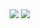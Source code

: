 <div>
  <img align=“center” src=“http://github-readme-streak-stats.herokuapp.com?user=gaagul&theme=react&hide_border=true&date_format=j%20M%5B%20Y%5D&fire=00DDA4” width=“421px” />
  <img align=“center” src=“https://github-readme-stats.vercel.app/api?username=gaagul&theme=react&show_icons=false&count_private=true&hide_border=true” width=“421px” />
</div>

<!--
**gaagul/gaagul** is a ✨ _special_ ✨ repository because its `README.md` (this file) appears on your GitHub profile.

Here are some ideas to get you started:

- 🔭 I’m currently working on ...
- 🌱 I’m currently learning ...
- 👯 I’m looking to collaborate on ...
- 🤔 I’m looking for help with ...
- 💬 Ask me about ...
- 📫 How to reach me: ...
- 😄 Pronouns: ...
- ⚡ Fun fact: ...
-->
